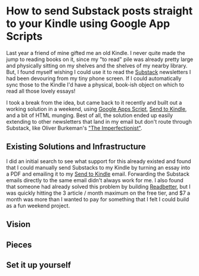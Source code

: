 # How to send Substack posts straight to your Kindle using Google App Scripts

Last year a friend of mine gifted me an old Kindle. I never quite made the jump to reading books on it, since my "to read" pile was already pretty large and physically sitting on my shelves and the shelves of my nearby library. But, I found myself wishing I could use it to read the [Substack](https://substack.com/) newsletters I had been devouring from my tiny phone screen. If I could automatically sync those to the Kindle I'd have a physical, book-ish object on which to read all those lovely essays!

I took a break from the idea, but came back to it recently and built out a working solution in a weekend, using [Google Apps Script](https://developers.google.com/apps-script), [Send to Kindle](https://www.amazon.com/sendtokindle/email), and a bit of HTML munging. Best of all, the solution ended up easily extending to other newsletters that land in my email but don't route through Substack, like Oliver Burkeman's ["The Imperfectionist"](https://www.oliverburkeman.com/the-imperfectionist). 

## Existing Solutions and Infrastructure

I did an initial search to see what support for this already existed and found that I could manually send Substacks to my Kindle by turning an essay into a PDF and emailing it to my [Send to Kindle](https://www.amazon.com/sendtokindle/email) email. Forwarding the Substack emails directly to the same email didn't always work for me. I also found that someone had already solved this problem by building [Readbetter](https://www.readbetter.io/), but I was quickly hitting the 3 article / month maximum on the free tier, and $7 a month was more than I wanted to pay for something that I felt I could build as a fun weekend project.

## Vision


## Pieces



## Set it up yourself






